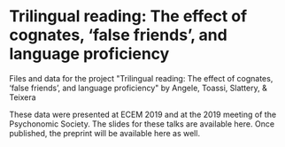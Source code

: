 # Trilingual reading: The effect of cognates, ‘false friends’, and language proficiency

Files and data for the project "Trilingual reading: The effect of cognates, ‘false friends’, and language proficiency" by Angele, Toassi, Slattery, & Teixera

These data were presented at ECEM 2019 and at the 2019 meeting of the Psychonomic Society. The slides for these talks are available here. Once published, the preprint will be available here as well.